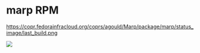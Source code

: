 # marp RPM 
https://copr.fedorainfracloud.org/coprs/agould/Marp/package/marp/status_image/last_build.png

<a href="https://copr.fedorainfracloud.org/coprs/agould/Marp/package/marp/"><img src="https://copr.fedorainfracloud.org/coprs/agould/Marp/package/marp/status_image/last_build.png" /></a>
